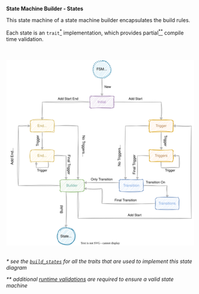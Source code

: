 **State Machine Builder - States**

This state machine of a state machine builder encapsulates the build rules.

Each state is an `trait`[<sup>*</sup>]() implementation, which provides partial[<sup>**</sup>]() compile time
validation.

<br><br>
<img src="diagrams/builder.svg" alt="builder" width="700"/>
<br><br>

[//]: <> "```mermaid"
[//]: <> "flowchart"
[//]: <> "    FSM(((FSM<Br>Builder))) -- New --> IS(Initial)"
[//]: <> "    IS -- Add Start End --> ETS(End Trigger)"
[//]: <> "    ETS -- Trigger --> METS(End Triggers)"
[//]: <> "    METS -- Final Trigger --> BS(Build)"
[//]: <> "    BS -- Build --> SMD((State<br>Machine))"
[//]: <> "    IS -- Add Start --> TS(Trigger)"
[//]: <> "    TS -- Trigger --> MTS(Triggers)"
[//]: <> "    MTS -- Final Trigger --> NS(Transition)"
[//]: <> "    NS -- Transition On --> MNS(Transitions)"
[//]: <> "    METS -- Trigger --> METS"
[//]: <> "    BS -- Add End<br>Add Start End --> ETS"
[//]: <> "    BS -- Add Start<br>Add State --> TS"
[//]: <> "    TS -- No Triggers<br>Only Trigger --> NS"
[//]: <> "    MTS -- Trigger --> MTS"
[//]: <> "    NS -- Only Transition On --> BS"
[//]: <> "    MNS -- Transition On --> MNS"
[//]: <> "    MNS -- Final Transition On --> BS"
[//]: <> "```"

_* see the [`build_states`](../src/builder/build_states) for all the traits that are used to implement this state
diagram_

_** additional [runtime validations](../src/builder/build_states/builder.rs) are required to ensure a valid state
machine_